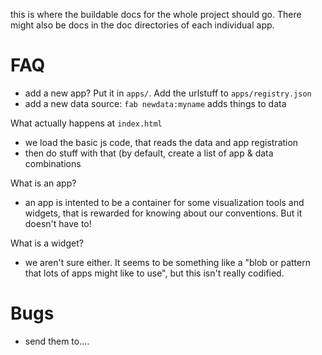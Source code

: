 this is where the buildable docs for the whole project should go.  There might also be docs
in the doc directories of each individual app.



FAQ
====

* add a new app?  Put it in `apps/`.  Add the urlstuff to `apps/registry.json`
* add a new data source:  `fab newdata:myname` adds things to data

What actually happens at `index.html`

* we load the basic js code, that reads the data and app registration
* then do stuff with that (by default, create a list of app & data combinations

What is an app?

* an app is intented to be a container for some visualization tools and widgets,
that is rewarded for knowing about our conventions.  But it doesn't have to!

What is a widget?

* we aren't sure either.  It seems to be something like a "blob or pattern
that lots of apps might like to use", but this isn't really codified.

Bugs
=====

* send them to....


